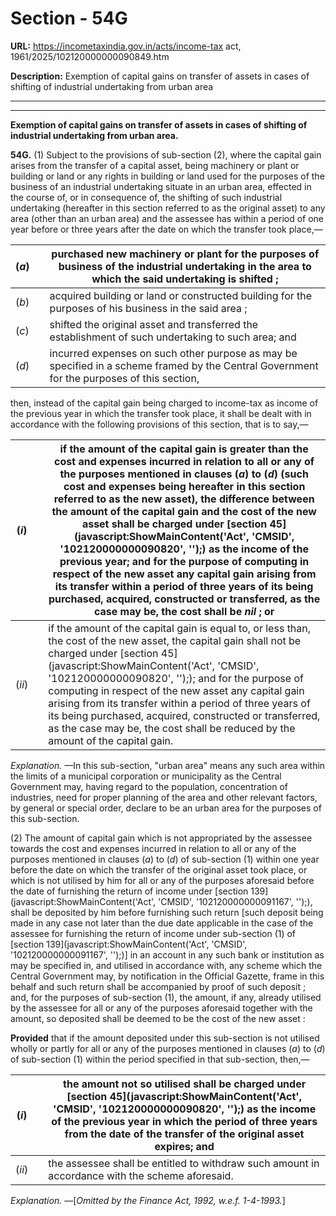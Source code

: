 # Section - 54G

**URL:** https://incometaxindia.gov.in/acts/income-tax act, 1961/2025/102120000000090849.htm

**Description:** Exemption of capital gains on transfer of assets in cases of shifting of industrial undertaking from urban area

---

****

**Exemption of capital gains on transfer of assets in cases of shifting of industrial undertaking from urban area.**

**54G.** (1) Subject to the provisions of sub-section (2), where the capital gain arises from the transfer of a capital asset, being machinery or plant or building or land or any rights in building or land used for the purposes of the business of an industrial undertaking situate in an urban area, effected in the course of, or in consequence of, the shifting of such industrial undertaking (hereafter in this section referred to as the original asset) to any area (other than an urban area) and the assessee has within a period of one year before or three years after the date on which the transfer took place,—

(_a_) |  |  purchased new machinery or plant for the purposes of business of the industrial undertaking in the area to which the said undertaking is shifted ;  
---|---|---  
(_b_) |  |  acquired building or land or constructed building for the purposes of his business in the said area ;  
(_c_) |  |  shifted the original asset and transferred the establishment of such undertaking to such area; and  
(_d_) |  |  incurred expenses on such other purpose as may be specified in a scheme framed by the Central Government for the purposes of this section,  
  
then, instead of the capital gain being charged to income-tax as income of the previous year in which the transfer took place, it shall be dealt with in accordance with the following provisions of this section, that is to say,—

(_i_) |  |  if the amount of the capital gain is greater than the cost and expenses incurred in relation to all or any of the purposes mentioned in clauses (_a_) to (_d_) (such cost and expenses being hereafter in this section referred to as the new asset), the difference between the amount of the capital gain and the cost of the new asset shall be charged under [section 45](javascript:ShowMainContent\('Act', 'CMSID', '102120000000090820', ''\);) as the income of the previous year; and for the purpose of computing in respect of the new asset any capital gain arising from its transfer within a period of three years of its being purchased, acquired, constructed or transferred, as the case may be, the cost shall be _nil_ ; or  
---|---|---  
(_ii_) |  |  if the amount of the capital gain is equal to, or less than, the cost of the new asset, the capital gain shall not be charged under [section 45](javascript:ShowMainContent\('Act', 'CMSID', '102120000000090820', ''\);); and for the purpose of computing in respect of the new asset any capital gain arising from its transfer within a period of three years of its being purchased, acquired, constructed or transferred, as the case may be, the cost shall be reduced by the amount of the capital gain.  
  
_Explanation._ —In this sub-section, "urban area" means any such area within the limits of a municipal corporation or municipality as the Central Government may, having regard to the population, concentration of industries, need for proper planning of the area and other relevant factors, by general or special order, declare to be an urban area for the purposes of this sub-section.

(2) The amount of capital gain which is not appropriated by the assessee towards the cost and expenses incurred in relation to all or any of the purposes mentioned in clauses (_a_) to (_d_) of sub-section (1) within one year before the date on which the transfer of the original asset took place, or which is not utilised by him for all or any of the purposes aforesaid before the date of furnishing the return of income under [section 139](javascript:ShowMainContent\('Act', 'CMSID', '102120000000091167', ''\);), shall be deposited by him before furnishing such return [such deposit being made in any case not later than the due date applicable in the case of the assessee for furnishing the return of income under sub-section (1) of [section 139](javascript:ShowMainContent\('Act', 'CMSID', '102120000000091167', ''\);)] in an account in any such bank or institution as may be specified in, and utilised in accordance with, any scheme which the Central Government may, by notification in the Official Gazette, frame in this behalf and such return shall be accompanied by proof of such deposit ; and, for the purposes of sub-section (1), the amount, if any, already utilised by the assessee for all or any of the purposes aforesaid together with the amount, so deposited shall be deemed to be the cost of the new asset :

**Provided** that if the amount deposited under this sub-section is not utilised wholly or partly for all or any of the purposes mentioned in clauses (_a_) to (_d_) of sub-section (1) within the period specified in that sub-section, then,—

(_i_) |  |  the amount not so utilised shall be charged under [section 45](javascript:ShowMainContent\('Act', 'CMSID', '102120000000090820', ''\);) as the income of the previous year in which the period of three years from the date of the transfer of the original asset expires; and  
---|---|---  
(_ii_) |  |  the assessee shall be entitled to withdraw such amount in accordance with the scheme aforesaid.  
  
_Explanation._ —[_Omitted by the Finance Act, 1992, w.e.f. 1-4-1993._]